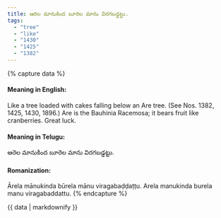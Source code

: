 ```yaml
---
title: ఆరెల మానుకింద బూరెల మాను విరగబడ్డట్టు.
tags:
  - "tree"
  - "like"
  - "1430"
  - "1425"
  - "1382"
---
```


{% capture data %}
#### Meaning in English:
Like a tree loaded with cakes falling below an Are tree.
(See Nos. 1382, 1425, 1430, 1896.)
Are is the Bauhinia Racemosa; it bears fruit like cranberries.
Great luck.

#### Meaning in Telugu:
ఆరెల మానుకింద బూరెల మాను విరగబడ్డట్టు.

#### Romanization:
Ārela mānukinda būrela mānu viragabaḍḍaṭṭu.
Arela manukinda burela manu viragabaddattu.
{% endcapture %}

{{ data | markdownify }}


